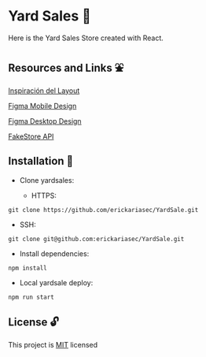 # Yard Sales :convenience_store:
Here is the Yard Sales Store created with React.


## Resources and Links :fountain:

[Inspiración del Layout](https://github.com/platzi/curso-frontend-developer-practico)

[Figma Mobile Design](https://www.figma.com/proto/bcEVujIzJj5PNIWwF9pP2w/Platzi_YardSale?node-id=0%3A719&amp%3Bscaling=scale-down&amp%3Bpage-id=0%3A1&amp%3Bstarting-point-node-id=0%3A719)

[Figma Desktop Design](https://www.figma.com/proto/bcEVujIzJj5PNIWwF9pP2w/Platzi_YardSale?node-id=5%3A2808[%E2%80%A6]ing=scale-down&amp;page-id=0%3A998&amp;starting-point-node-id=5%3A2808)

[FakeStore API](https://fakestoreapi.com/)


## Installation :electric_plug:
- Clone yardsales:

  - HTTPS:
```
git clone https://github.com/erickariasec/YardSale.git
```

  - SSH:
``` 
git clone git@github.com:erickariasec/YardSale.git
```

- Install dependencies:
```
npm install
```

- Local yardsale deploy:
```
npm run start
```

## License :unlock:

This project is [MIT](https://choosealicense.com/licenses/mit/) licensed

